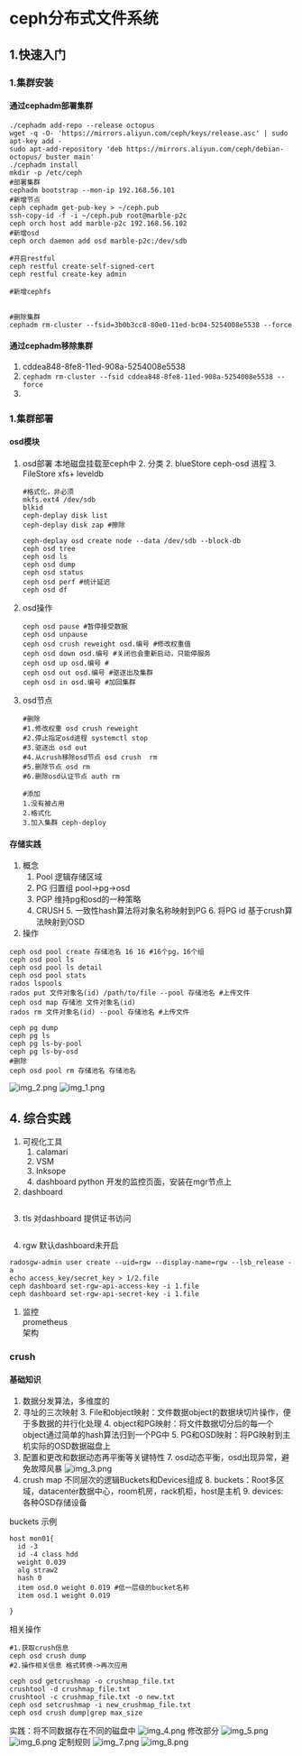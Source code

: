 # ceph分布式文件系统

## 1.快速入门
### 1.集群安装
#### 通过cephadm部署集群
```shell
./cephadm add-repo --release octopus
wget -q -O- 'https://mirrors.aliyun.com/ceph/keys/release.asc' | sudo apt-key add -
sudo apt-add-repository 'deb https://mirrors.aliyun.com/ceph/debian-octopus/ buster main'
./cephadm install
mkdir -p /etc/ceph
#部署集群
cephadm bootstrap --mon-ip 192.168.56.101
#新增节点
ceph cephadm get-pub-key > ~/ceph.pub
ssh-copy-id -f -i ~/ceph.pub root@marble-p2c
ceph orch host add marble-p2c 192.168.56.102
#新增osd
ceph orch daemon add osd marble-p2c:/dev/sdb

#开启restful
ceph restful create-self-signed-cert
ceph restful create-key admin

#新增cephfs


#删除集群
cephadm rm-cluster --fsid=3b0b3cc8-80e0-11ed-bc04-5254008e5538 --force
```

#### 通过cephadm移除集群
1. cddea848-8fe8-11ed-908a-5254008e5538
2. `cephadm rm-cluster --fsid cddea848-8fe8-11ed-908a-5254008e5538 --force`
3. 

### 1.集群部署
#### osd模块
1. osd部署 本地磁盘挂载至ceph中
   2. 分类
      2. blueStore ceph-osd 进程
      3. FileStore xfs+ leveldb  
   ```shell
   #格式化，非必须
   mkfs.ext4 /dev/sdb
   blkid
   ceph-deplay disk list
   ceph-deplay disk zap #擦除
      
   ceph-deplay osd create node --data /dev/sdb --block-db 
   ceph osd tree
   ceph osd ls
   ceph osd dump
   ceph osd status
   ceph osd perf #统计延迟
   ceph osd df
   ```
2. osd操作
   ```shell
   ceph osd pause #暂停接受数据
   ceph osd unpause
   ceph osd crush reweight osd.编号 #修改权重值
   ceph osd down osd.编号 #关闭也会重新启动，只能停服务
   ceph osd up osd.编号 #
   ceph osd out osd.编号 #驱逐出及集群
   ceph osd in osd.编号 #加回集群
   ```
3. osd节点
   ```shell
   #删除
   #1.修改权重 osd crush reweight
   #2.停止指定osd进程 systemctl stop
   #3.驱逐出 osd out
   #4.从crush移除osd节点 osd crush  rm
   #5.删除节点 osd rm
   #6.删除osd认证节点 auth rm
   
   #添加
   1.没有被占用 
   2.格式化
   3.加入集群 ceph-deploy
   ```
#### 存储实践
1. 概念
   1. Pool 逻辑存储区域
   2. PG 归置组 pool->pg->osd
   3. PGP 维持pg和osd的一种策略
   4. CRUSH
      5. 一致性hash算法将对象名称映射到PG
      6. 将PG id 基于crush算法映射到OSD
2. 操作
```shell
ceph osd pool create 存储池名 16 16 #16个pg，16个组
ceph osd pool ls
ceph osd pool ls detail
ceph osd pool stats
rados lspools
rados put 文件对象名(id) /path/to/file --pool 存储池名 #上传文件
ceph osd map 存储池 文件对象名(id)
rados rm 文件对象名(id) --pool 存储池名 #上传文件

ceph pg dump
ceph pg ls
ceph pg ls-by-pool
ceph pg ls-by-osd
#删除
ceph osd pool rm 存储池名 存储池名 
```
![img_2.png](./img_2.png)
![img_1.png](./img_1.png)







## 4. 综合实践
1. 可视化工具
   1. calamari
   2. VSM
   3. Inksope
   4. dashboard python 开发的监控页面，安装在mgr节点上
2. dashboard
```shell

```
3. tls
对dashboard 提供证书访问
```shell
```
4. rgw
默认dashboard未开启
```shell
radosgw-admin user create --uid=rgw --display-name=rgw --lsb_release -a
echo access_key/secret_key > 1/2.file
ceph dashboard set-rgw-api-access-key -i 1.file
ceph dashboard set-rgw-api-secret-key -i 1.file
```

1. 监控  
prometheus  
架构
### crush
#### 基础知识
1. 数据分发算法，多维度的
2. 寻址的三次映射
   3. File和object映射：文件数据object的数据块切片操作，便于多数据的并行化处理
   4. object和PG映射：将文件数据切分后的每一个object通过简单的hash算法归到一个PG中
   5. PG和OSD映射：将PG映射到主机实际的OSD数据磁盘上
6. 配置和更改和数据动态再平衡等关键特性
   7. osd动态平衡，osd出现异常，避免故障风暴
![img_3.png](./img_3.png)
7. crush map 不同层次的逻辑Buckets和Devices组成
   8. buckets：Root多区域，datacenter数据中心，room机房，rack机柜，host是主机
   9. devices: 各种OSD存储设备

buckets 示例
```shell
host mon01{
  id -3
  id -4 class hdd
  weight 0.039
  alg straw2
  hash 0
  item osd.0 weight 0.019 #低一层级的bucket名称
  item osd.1 weight 0.019
  
}

```
相关操作
```shell
#1.获取crush信息
ceph osd crush dump
#2.操作相关信息 格式转换->再次应用

ceph osd getcrushmap -o crushmap_file.txt
crushtool -d crushmap_file.txt 
crushtool -c crushmap_file.txt -o new.txt
ceph osd setcrushmap -i new_crushmap_file.txt
ceph osd crush dump|grep max_size
```
实践：将不同数据存在不同的磁盘中
![img_4.png](./img_4.png)
修改部分
![img_5.png](./img_5.png)
![img_6.png](./img_6.png)
定制规则
![img_7.png](./img_7.png)
![img_8.png](img_8.png)